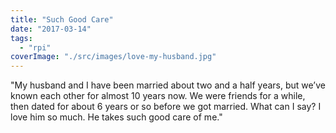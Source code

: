 ```yaml
---
title: "Such Good Care"
date: "2017-03-14"
tags: 
  - "rpi"
coverImage: "./src/images/love-my-husband.jpg"
---
```


"My husband and I have been married about two and a half years, but we’ve known each other for almost 10 years now. We were friends for a while, then dated for about 6 years or so before we got married. What can I say? I love him so much. He takes such good care of me."
